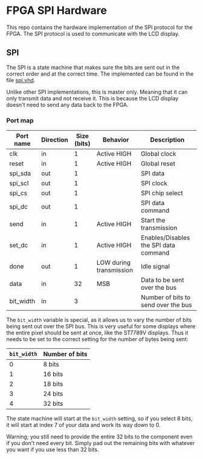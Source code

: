 # FPGA SPI Hardware

This repo contains the hardware implementation of the SPI protocol for the FPGA. The SPI protocol is used to communicate with the LCD display.

## SPI
The SPI is a state machine that makes sure the bits are sent out in the correct order and at the correct time. The implemented can be found in the file [spi.vhd](/spi.vhd).

Unlike other SPI implementations, this is master only. Meaning that it can only transmit data and not receive it. This is because the LCD display doesn't need to send any data back to the FPGA.

### Port map
| Port name | Direction | Size (bits) | Behavior | Description |
|-----------|-----------|------|----------|-------------|
| clk       | in        | 1 | Active HIGH | Global clock |
| reset     | in        | 1 | Active HIGH | Global reset |
| spi_sda   | out       | 1 | | SPI data |
| spi_scl   | out       | 1 | | SPI clock |
| spi_cs    | out       | 1 | | SPI chip select |
| spi_dc    | out       | 1 | | SPI data command |
| send      | in        | 1 | Active HIGH | Start the transmission |
| set_dc    | in        | 1 | Active HIGH | Enables/Disables the SPI data command |
| done      | out       | 1 | LOW during transmission | Idle signal |
| data | in | 32 | MSB | Data to be sent over the bus |
| bit_width | in | 3 | | Number of bits to send over the bus |

The `bit_width` variable is special, as it allows us to vary the number of bits being sent out over the SPI bus. This is very useful for some displays where the entire pixel should be sent at once, like the ST7789V displays. Thus it needs to be set to the correct setting for the number of bytes being sent:

| `bit_width` | Number of bits |
|-----------|---------|
| 0 | 8 bits |
| 1 | 16 bits |
| 2 | 18 bits |
| 3 | 24 bits |
| 4 | 32 bits |

The state machine will start at the `bit_width` setting, so if you select 8 bits, it will start at index 7 of your data and work its way down to 0.

Warning; you still need to provide the entire 32 bits to the component even if you don't need every bit. Simply pad out the remaining bits with whatever you want if you use less than 32 bits.